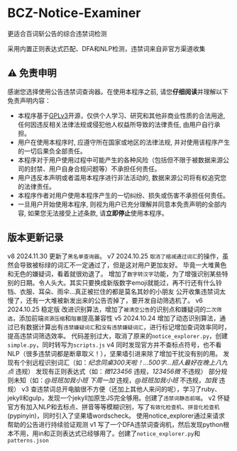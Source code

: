# BCZ-Notice-Examiner
 更适合百词斩公告的综合违禁词检测

 采用内置正则表达式匹配、DFA和NLP检测，违禁词来自非官方渠道收集




## ⚠️ 免责申明

感谢您选择使用公告违禁词查询器。在使用本程序之前, 请您**仔细阅读**并理解以下免责声明内容：

 - 本程序基于[GPLv3](https://www.gnu.org/licenses/agpl-3.0.html)开源，仅供个人学习、研究和其他非商业性质的合法用途, 任何因违反相关法律法规或侵犯他人权益所导致的法律责任, 由用户自行承担。
 - 用户在使用本程序时, 应遵守所在国家或地区的法律法规, 并对使用该程序产生的一切后果负全部责任。
 - 本程序对于用户使用过程中可能产生的各种风险（包括但不限于被数据来源公司的封禁、用户自身合规问题等）不承担任何责任。
 - 用户违反本声明或者滥用本程序进行非法活动的, 数据来源公司将有权追究您的法律责任。
 - 本程序作者对用户使用本程序产生的一切纠纷、损失或伤害不承担任何责任。
 - 一旦用户开始使用本程序, 则视为用户已充分理解并同意本免责声明的全部内容, 如果您无法接受上述条款, 请**立即停止**使用本程序。


## 版本更新记录
v8 2024.11.30
更新了`黑名单查询器`。
v7 2024.10.25
`取消了缩减通过词汇`的操作，虽然会导致被标绿的词汇不一定通过了，但是这对用户更加友好。
毕竟一大堆黄色和无色的嫌疑词，看着就很劝退了。
增加了`数字转汉字`功能，为了增强识别某些特别的日期。令人头大。其实只要换成新版数字emoji就能过，再不行还有什么铃铛、衣服、耳朵、雨伞...真正被拦住的都是莫名其妙的小朋友
公开收集违禁词太慢了，还有一大堆被新发出来的公告否掉了，要开发自动筛选机了。
v6 2024.10.25 稳定版
改进识别算法，增加了`被清空公告`的识别点和嫌疑词的`二次筛选`，添加前端`资源压缩`和`阻塞`提高兼容性
v5 2024.10.24
增加了动态识别算法，通过已有数据计算出有`违禁嫌疑词汇`和`没有违禁嫌疑词汇`，进行标记增加查词效率同时，提高违禁词筛选效率。
代码差别过大，取消了原来的`notice_explorer.py`，创建`simple.py`，同时转写为`scripts.js`
v4
同时发现官方并不查标点符号，也不看NLP（很多违禁词都是断章取义！），坚果墙引进来除了增加干扰没有别的用。
发现有个别远程识别词汇（如：*纪念同桌300天啦！...500字...招人最好在晚上八九点* 违规）
发现有正则表达式（如：*微123456* 违规，*123456微* 不违规）
部分规则未知（如：*@班班加我小班 下周一加* 违规，*@班班加我小班* 不违规，*加我* 违规）
v3
查违禁词总开电脑很不方便（还加上其他人来问的呢），学习了ruby、jekyll和gulp，发现一个jekyll加原生JS完全够用。创建了`违禁词静态前端`。
v2
怀疑官方有加入NLP和去标点、拼音等等模糊识别，写了`有效化检查机`、`拼音化检查机`(pypinyin)，同时引入了坚果墙wordscheck。
使用notice_explorer通过来请求帮助的公告进行持续验证观测
v1
写了一个DFA违禁词查询机，然后发现python根本不用，用in和正则表达式已经够用了。创建了`notice_explorer.py`和`patterns.json`

